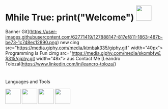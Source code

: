  # Mhile True: print("Welcome") <img src="https://media4.giphy.com/media/65ATXZgKw9tKnJua1B/giphy.gif?cid=790b761117698cbe22d9817f75a804003a144b464dc45202&rid=giphy.gif&ct=g" width="48px">
Banner Git](https://user-images.githubusercontent.com/62771419/127888147-817ef811-1863-487b-be73-1c748ec12890.png)
new cing src="https://media.giphy.com/media/ktmbak335/giphy.gif" width="40px"> Programming Is Fun cimg src="https://media.giphy.com/media/skombfw£$315/giphy.git
width="48x">
aus Contact Me [Leandro
Tolozal(https://www.linkedin.com/in/leancro-toloza/)
#

Languages and Tools

<div width="300px" height="300px" background"red"></div>
<code><img height="48" src="https://cdn.pixabay.com/photo/2015/04/23/17/41/javascript-736400_960_720.png"></code>
<code><img height="48" src="https://cdn-icons-png.flaticon.com/512/174/174854.png"></code>
<code><img height="48"src="https://cdn.pixabay.com/photo/2017/08/05/11/16/logo-2582747_1280.png"></code>
<code><img height="48" src="https://upload.wikimedia.org/wikipedia/commons/4/4f/Csharp_Logo.png"></code>
